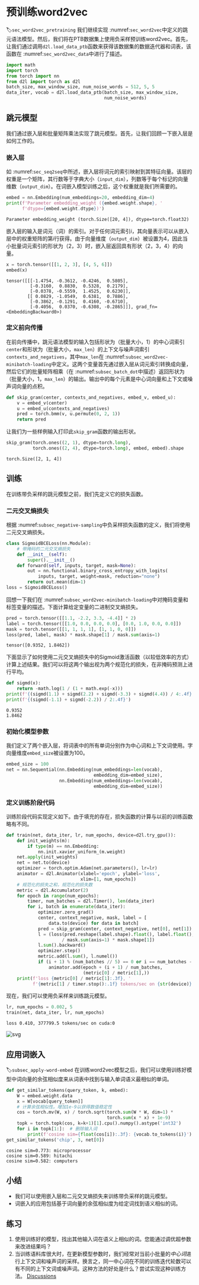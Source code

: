 # 预训练word2vec
:label:`sec_word2vec_pretraining`
我们继续实现 :numref:`sec_word2vec`中定义的跳元语法模型。然后，我们将在PTB数据集上使用负采样预训练word2vec。首先，让我们通过调用`d2l.load_data_ptb`函数来获得该数据集的数据迭代器和词表，该函数在 :numref:`sec_word2vec_data`中进行了描述。
```python
import math
import torch
from torch import nn
from d2l import torch as d2l
batch_size, max_window_size, num_noise_words = 512, 5, 5
data_iter, vocab = d2l.load_data_ptb(batch_size, max_window_size,
                                     num_noise_words)
```
## 跳元模型
我们通过嵌入层和批量矩阵乘法实现了跳元模型。首先，让我们回顾一下嵌入层是如何工作的。
### 嵌入层
如 :numref:`sec_seq2seq`中所述，嵌入层将词元的索引映射到其特征向量。该层的权重是一个矩阵，其行数等于字典大小（`input_dim`），列数等于每个标记的向量维数（`output_dim`）。在词嵌入模型训练之后，这个权重就是我们所需要的。
```python
embed = nn.Embedding(num_embeddings=20, embedding_dim=4)
print(f'Parameter embedding_weight ({embed.weight.shape}, '
      f'dtype={embed.weight.dtype})')
```
    Parameter embedding_weight (torch.Size([20, 4]), dtype=torch.float32)
嵌入层的输入是词元（词）的索引。对于任何词元索引$i$，其向量表示可以从嵌入层中的权重矩阵的第$i$行获得。由于向量维度（`output_dim`）被设置为4，因此当小批量词元索引的形状为（2，3）时，嵌入层返回具有形状（2，3，4）的向量。
```python
x = torch.tensor([[1, 2, 3], [4, 5, 6]])
embed(x)
```
    tensor([[[-1.4754, -0.3612, -0.4246,  0.5805],
             [-0.3160,  0.8830,  0.5328,  0.2179],
             [-0.0378, -0.5559,  1.4525,  0.6230]],
            [[ 0.0829, -1.0549,  0.6381,  0.7886],
             [-0.3862, -0.1291,  0.4160, -0.6710],
             [-0.4056,  0.0370, -0.6308, -0.2865]]], grad_fn=<EmbeddingBackward0>)
### 定义前向传播
在前向传播中，跳元语法模型的输入包括形状为（批量大小，1）的中心词索引`center`和形状为（批量大小，`max_len`）的上下文与噪声词索引`contexts_and_negatives`，其中`max_len`在 :numref:`subsec_word2vec-minibatch-loading`中定义。这两个变量首先通过嵌入层从词元索引转换成向量，然后它们的批量矩阵相乘（在 :numref:`subsec_batch_dot`中描述）返回形状为（批量大小，1，`max_len`）的输出。输出中的每个元素是中心词向量和上下文或噪声词向量的点积。
```python
def skip_gram(center, contexts_and_negatives, embed_v, embed_u):
    v = embed_v(center)
    u = embed_u(contexts_and_negatives)
    pred = torch.bmm(v, u.permute(0, 2, 1))
    return pred
```
让我们为一些样例输入打印此`skip_gram`函数的输出形状。
```python
skip_gram(torch.ones((2, 1), dtype=torch.long),
          torch.ones((2, 4), dtype=torch.long), embed, embed).shape
```
    torch.Size([2, 1, 4])
## 训练
在训练带负采样的跳元模型之前，我们先定义它的损失函数。
### 二元交叉熵损失
根据 :numref:`subsec_negative-sampling`中负采样损失函数的定义，我们将使用二元交叉熵损失。
```python
class SigmoidBCELoss(nn.Module):
    # 带掩码的二元交叉熵损失
    def __init__(self):
        super().__init__()
    def forward(self, inputs, target, mask=None):
        out = nn.functional.binary_cross_entropy_with_logits(
            inputs, target, weight=mask, reduction="none")
        return out.mean(dim=1)
loss = SigmoidBCELoss()
```
回想一下我们在 :numref:`subsec_word2vec-minibatch-loading`中对掩码变量和标签变量的描述。下面计算给定变量的二进制交叉熵损失。
```python
pred = torch.tensor([[1.1, -2.2, 3.3, -4.4]] * 2)
label = torch.tensor([[1.0, 0.0, 0.0, 0.0], [0.0, 1.0, 0.0, 0.0]])
mask = torch.tensor([[1, 1, 1, 1], [1, 1, 0, 0]])
loss(pred, label, mask) * mask.shape[1] / mask.sum(axis=1)
```
    tensor([0.9352, 1.8462])
下面显示了如何使用二元交叉熵损失中的Sigmoid激活函数（以较低效率的方式）计算上述结果。我们可以将这两个输出视为两个规范化的损失，在非掩码预测上进行平均。
```python
def sigmd(x):
    return -math.log(1 / (1 + math.exp(-x)))
print(f'{(sigmd(1.1) + sigmd(2.2) + sigmd(-3.3) + sigmd(4.4)) / 4:.4f}')
print(f'{(sigmd(-1.1) + sigmd(-2.2)) / 2:.4f}')
```
    0.9352
    1.8462
### 初始化模型参数
我们定义了两个嵌入层，将词表中的所有单词分别作为中心词和上下文词使用。字向量维度`embed_size`被设置为100。
```python
embed_size = 100
net = nn.Sequential(nn.Embedding(num_embeddings=len(vocab),
                                 embedding_dim=embed_size),
                    nn.Embedding(num_embeddings=len(vocab),
                                 embedding_dim=embed_size))
```
### 定义训练阶段代码
训练阶段代码实现定义如下。由于填充的存在，损失函数的计算与以前的训练函数略有不同。
```python
def train(net, data_iter, lr, num_epochs, device=d2l.try_gpu()):
    def init_weights(m):
        if type(m) == nn.Embedding:
            nn.init.xavier_uniform_(m.weight)
    net.apply(init_weights)
    net = net.to(device)
    optimizer = torch.optim.Adam(net.parameters(), lr=lr)
    animator = d2l.Animator(xlabel='epoch', ylabel='loss',
                            xlim=[1, num_epochs])
    # 规范化的损失之和，规范化的损失数
    metric = d2l.Accumulator(2)
    for epoch in range(num_epochs):
        timer, num_batches = d2l.Timer(), len(data_iter)
        for i, batch in enumerate(data_iter):
            optimizer.zero_grad()
            center, context_negative, mask, label = [
                data.to(device) for data in batch]
            pred = skip_gram(center, context_negative, net[0], net[1])
            l = (loss(pred.reshape(label.shape).float(), label.float(), mask)
                     / mask.sum(axis=1) * mask.shape[1])
            l.sum().backward()
            optimizer.step()
            metric.add(l.sum(), l.numel())
            if (i + 1) % (num_batches // 5) == 0 or i == num_batches - 1:
                animator.add(epoch + (i + 1) / num_batches,
                             (metric[0] / metric[1],))
    print(f'loss {metric[0] / metric[1]:.3f}, '
          f'{metric[1] / timer.stop():.1f} tokens/sec on {str(device)}')
```
现在，我们可以使用负采样来训练跳元模型。
```python
lr, num_epochs = 0.002, 5
train(net, data_iter, lr, num_epochs)
```
    loss 0.410, 377799.5 tokens/sec on cuda:0
![svg](word2vec-pretraining_files/word2vec-pretraining_21_1.svg)
## 应用词嵌入
:label:`subsec_apply-word-embed`
在训练word2vec模型之后，我们可以使用训练好模型中词向量的余弦相似度来从词表中找到与输入单词语义最相似的单词。
```python
def get_similar_tokens(query_token, k, embed):
    W = embed.weight.data
    x = W[vocab[query_token]]
    # 计算余弦相似性。增加1e-9以获得数值稳定性
    cos = torch.mv(W, x) / torch.sqrt(torch.sum(W * W, dim=1) *
                                      torch.sum(x * x) + 1e-9)
    topk = torch.topk(cos, k=k+1)[1].cpu().numpy().astype('int32')
    for i in topk[1:]:  # 删除输入词
        print(f'cosine sim={float(cos[i]):.3f}: {vocab.to_tokens(i)}')
get_similar_tokens('chip', 3, net[0])
```
    cosine sim=0.773: microprocessor
    cosine sim=0.589: hitachi
    cosine sim=0.582: computers
## 小结
* 我们可以使用嵌入层和二元交叉熵损失来训练带负采样的跳元模型。
* 词嵌入的应用包括基于词向量的余弦相似度为给定词找到语义相似的词。
## 练习
1. 使用训练好的模型，找出其他输入词在语义上相似的词。您能通过调优超参数来改进结果吗？
1. 当训练语料库很大时，在更新模型参数时，我们经常对当前小批量的*中心词*进行上下文词和噪声词的采样。换言之，同一中心词在不同的训练迭代轮数可以有不同的上下文词或噪声词。这种方法的好处是什么？尝试实现这种训练方法。
[Discussions](https://discuss.d2l.ai/t/5740)